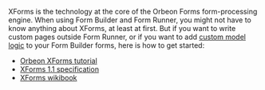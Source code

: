 XForms is the technology at the core of the Orbeon Forms form-processing engine. When using Form Builder and Form Runner, you might not have to know anything about XForms, at least at first. But if you want to write custom pages outside Form Runner, or if you want to add [custom model logic](https://github.com/orbeon/orbeon-forms/wiki/Form-Runner:-Custom-Model-Logic) to your Form Builder forms, here is how to get started:

- [Orbeon XForms tutorial](http://wiki.orbeon.com/forms/doc/developer-guide/orbeon-forms-xforms-tutorial)
- [XForms 1.1 specification](http://www.w3.org/TR/xforms11/)
- [XForms wikibook](http://en.wikibooks.org/wiki/XForms)
